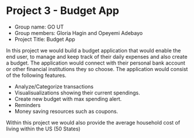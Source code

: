 # Project 3 - Budget App

* Group name: GO UT
* Group members: Gloria Hagin and Opeyemi Adebayo
* Project Title: Budget App


In this project we would build a budget application that would enable the end user, to manage and keep track of their daily expenses and also create a budget. The application would connect with their personal bank account or other financial institutions they so choose. The application would consist of the following features.
* Analyze/Categorize transactions
* Visualisualizations showing their current spendings.
* Create new budget with max spending alert. 
* Reminders
* Money saving resources such as coupons.

Within this project we would also provide the average household cost of living within the US (50 States)

